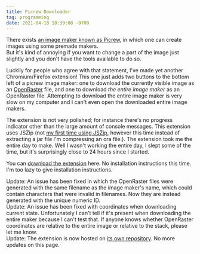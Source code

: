 ```yaml
---
title: Picrew Downloader
tag: programming
date: 2021-04-18 18:39:08 -0700
---
```

There exists [an image maker known as Picrew](https://picrew.me), in which one can create images using some premade makers.  
But it's kind of annoying if you want to change a part of the image just slightly and you don't have the tools available to do so.

Luckily for people who agree with that statement, I've made yet another Chromium/Firefox extension! This one just adds two buttons to the bottom left of a picrew image maker: one to download the currently visible image as an [OpenRaster](https://en.wikipedia.org/wiki/OpenRaster) file, and one to download _the entire image maker_ as an OpenRaster file. Attempting to download the entire image maker is very slow on my computer and I can't even open the downloaded entire image makers.

The extension is not very polished; for instance there's no progress indicator other than the large amount of console messages. This extension uses JSZip (not [my first time using JSZip](/2020/11/17/maybe-i-should-improve-the-ui-of-mcjar-font-getter), however this time instead of extracting a jar file I'm compressing an ora file.). The extension took me the entire day to make. Well I wasn't working the entire day, I slept some of the time, but it's surprisingly close to 24 hours since I started.

You can [download the extension](https://github.com/mincerafter42/picrew-downloader/archive/refs/heads/master.zip) here. No installation instructions this time. I'm too lazy to give installation instructions.

Update: An issue has been fixed in which the OpenRaster files were generated with the same filename as the image maker's name, which could contain characters that were invalid in filenames. Now they are instead generated with the unique numeric ID.  
Update: An issue has been fixed with coordinates when downloading current state. Unfortunately I can't tell if it's present when downloading the entire maker because I can't test that. If anyone knows whether OpenRaster coordinates are relative to the entire image or relative to the stack, please let me know.  
Update: The extension is now hosted on [its own repository](https://github.com/mincerafter42/picrew-downloader). No more updates on this page.

